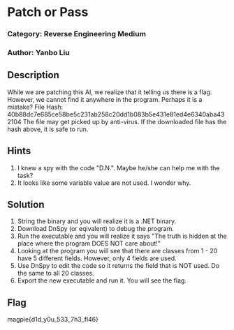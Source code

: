 # Patch or Pass
### Category: Reverse Engineering Medium
### Author: Yanbo Liu

## Description
While we are patching this AI, we realize that it telling us there is a flag. However, we cannot find it anywhere in the program. Perhaps it is a mistake?
File Hash: 40b88dc7e685ce58be5c231ab258c20dd1b083b5e431e81ed4e6340aba432104
The file may get picked up by anti-virus. If the downloaded file has the hash above, it is safe to run.

## Hints
1. I knew a spy with the code "D.N.". Maybe he/she can help me with the task?
2. It looks like some variable value are not used. I wonder why.

## Solution
1. String the binary and you will realize it is a .NET binary.
2. Download DnSpy (or eqivalent) to debug the program.
3. Run the executable and you will realize it says "The truth is hidden at the place where the program DOES NOT care about!"
4. Looking at the program you will see that there are classes from 1 - 20 have 5 different fields. However, only 4 fields are used.
5. Use DnSpy to edit the code so it returns the field that is NOT used. Do the same to all 20 classes.
6. Export the new executable and run it. You will see the flag.

## Flag

magpie{d1d_y0u_533_7h3_fl46}